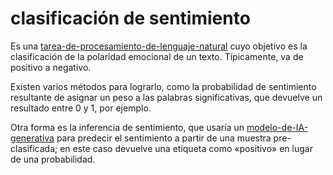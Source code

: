 # clasificación de sentimiento

Es una [tarea-de-procesamiento-de-lenguaje-natural](tarea-de-procesamiento-de-lenguaje-natural.md) cuyo objetivo es la clasificación de la polaridad emocional de un texto. Típicamente, va de positivo a negativo.

Existen varios métodos para lograrlo, como la probabilidad de sentimiento resultante de asignar un peso a las palabras significativas, que devuelve un resultado entre 0 y 1, por ejemplo.

Otra forma es la inferencia de sentimiento, que usaría un [modelo-de-IA-generativa](modelo-de-IA-generativa.md) para predecir el sentimiento a partir de una muestra pre-clasificada; en este caso devuelve una etiqueta como «positivo» en lugar de una probabilidad.
